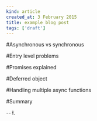 ```yaml
---
kind: article
created_at: 3 February 2015
title: example blog post
tags: ['draft']
---
```


#Asynchronous vs synchronous 

#Entry level problems

#Promises explained

#Deferred object

#Handling multiple async functions

#Summary 


-- ł.
